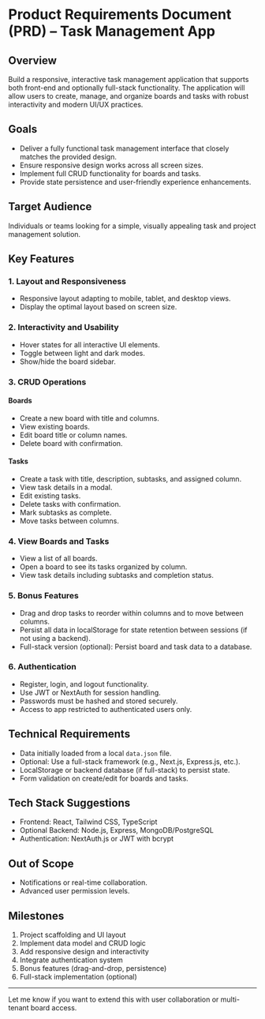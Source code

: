 # Product Requirements Document (PRD) – Task Management App

## Overview

Build a responsive, interactive task management application that supports both front-end and optionally full-stack functionality. The application will allow users to create, manage, and organize boards and tasks with robust interactivity and modern UI/UX practices.

## Goals

* Deliver a fully functional task management interface that closely matches the provided design.
* Ensure responsive design works across all screen sizes.
* Implement full CRUD functionality for boards and tasks.
* Provide state persistence and user-friendly experience enhancements.

## Target Audience

Individuals or teams looking for a simple, visually appealing task and project management solution.

## Key Features

### 1. Layout and Responsiveness

* Responsive layout adapting to mobile, tablet, and desktop views.
* Display the optimal layout based on screen size.

### 2. Interactivity and Usability

* Hover states for all interactive UI elements.
* Toggle between light and dark modes.
* Show/hide the board sidebar.

### 3. CRUD Operations

#### Boards

* Create a new board with title and columns.
* View existing boards.
* Edit board title or column names.
* Delete board with confirmation.

#### Tasks

* Create a task with title, description, subtasks, and assigned column.
* View task details in a modal.
* Edit existing tasks.
* Delete tasks with confirmation.
* Mark subtasks as complete.
* Move tasks between columns.

### 4. View Boards and Tasks

* View a list of all boards.
* Open a board to see its tasks organized by column.
* View task details including subtasks and completion status.

### 5. Bonus Features

* Drag and drop tasks to reorder within columns and to move between columns.
* Persist all data in localStorage for state retention between sessions (if not using a backend).
* Full-stack version (optional): Persist board and task data to a database.

### 6. Authentication

* Register, login, and logout functionality.
* Use JWT or NextAuth for session handling.
* Passwords must be hashed and stored securely.
* Access to app restricted to authenticated users only.

## Technical Requirements

* Data initially loaded from a local `data.json` file.
* Optional: Use a full-stack framework (e.g., Next.js, Express.js, etc.).
* LocalStorage or backend database (if full-stack) to persist state.
* Form validation on create/edit for boards and tasks.

## Tech Stack Suggestions

* Frontend: React, Tailwind CSS, TypeScript
* Optional Backend: Node.js, Express, MongoDB/PostgreSQL
* Authentication: NextAuth.js or JWT with bcrypt

## Out of Scope

* Notifications or real-time collaboration.
* Advanced user permission levels.

## Milestones

1. Project scaffolding and UI layout
2. Implement data model and CRUD logic
3. Add responsive design and interactivity
4. Integrate authentication system
5. Bonus features (drag-and-drop, persistence)
6. Full-stack implementation (optional)

---

Let me know if you want to extend this with user collaboration or multi-tenant board access.
